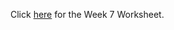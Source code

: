 Click <a href="https://docs.google.com/document/d/11QG0u6KNvkk-LQExghFiDvjFAQiqDysbE9x7PZIE4jY/edit?usp=sharing">here</a> for the Week 7 Worksheet. 
